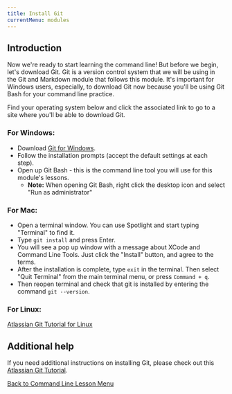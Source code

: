 ```yaml
---
title: Install Git
currentMenu: modules
---
```


## Introduction  

Now we're ready to start learning the command line! But before we begin, let's download Git. Git is a version control system that we will be using in the Git and Markdown module that follows this module. It's important for Windows users, especially, to download Git now because you'll be using Git Bash for your command line practice.  

Find your operating system below and click the associated link to go to a site where you'll be able to download Git.  

### For Windows:  

* Download [Git for Windows](https://git-for-windows.github.io/).
* Follow the installation prompts (accept the default settings at each step).
* Open up Git Bash - this is the command line tool you will use for this module's lessons.
    * **Note:** When opening Git Bash, right click the desktop icon and select "Run as administrator"

### For Mac:  

* Open a terminal window. You can use Spotlight and start typing "Terminal" to find it.
* Type ``git install`` and press Enter.
* You will see a pop up window with a message about XCode and Command Line Tools. Just click the "Install" button, and agree to the terms.
* After the installation is complete, type ``exit`` in the terminal. Then select "Quit Terminal" from the main terminal menu, or press ``Command + q``.
* Then reopen terminal and check that git is installed by entering the command ``git --version``.

### For Linux:  

[Atlassian Git Tutorial for Linux](https://www.atlassian.com/git/tutorials/install-git#linux)

## Additional help  

If you need additional instructions on installing Git, please check out this [Atlassian Git Tutorial](https://www.atlassian.com/git/tutorials/install-git).   

[Back to Command Line Lesson Menu](../)